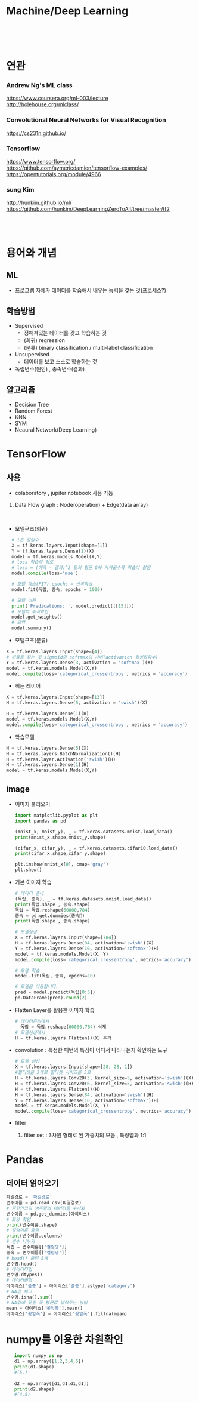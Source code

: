 # Machine/Deep Learning
<br/><br/><br/>

# 연관
### Andrew Ng's ML class
https://www.coursera.org/ml-003/lecture<br/>
http://holehouse.org/mlclass/

### Convolutional Neural Networks for Visual Recognition
https://cs231n.github.io/

### Tensorflow
https://www.tensorflow.org/<br/>
https://github.com/aymericdamien/tensorflow-examples/<br/>
https://opentutorials.org/module/4966

### sung Kim
http://hunkim.github.io/ml/<br/>
https://github.com/hunkim/DeepLearningZeroToAll/tree/master/tf2

<br/><br/>

# 용어와 개념
## ML
- 프로그램 자체가 데이터를 학습해서 배우는 능력을 갖는 것(프로세스?)

## 학습방법
  - Supervised 
    - 정해져있는 데이터를 갖고 학습하는 것
    - (회귀) regression 
    - (분류) binary classification / multi-label classification
  - Unsupervised
    - 데이터를 보고 스스로 학습하는 것
  - 독립변수(원인) , 종속변수(결과)
## 알고리즘
  - Decision Tree
  - Random Forest
  - KNN
  - SYM
  - Neaural Network(Deep Learning)

# TensorFlow

## 사용
  - colaboratory , jupiter notebook 사용 가능
  
  1. Data Flow graph : Node(operation) + Edge(data array)
<br/>

  - 모델구조(회귀)

```python
  # 1은 컬럼수
  X = tf.keras.layers.Input(shape=[1])
  Y = tf.keras.layers.Dense(1)(X)
  model = tf.keras.models.Model(X,Y)
  # loss 학습의 정도
  # loss = (예측 - 결과)^2 들의 평균 0에 가까울수록 학습이 잘됨 
  model.compile(loss='mse')

  # 모델 학습(FIT) epochs = 반복학습
  model.fit(독립, 종속, epochs = 1000)

  # 모델 이용
  print('Predications: ', model.predict([[15]]))
  # 모델의 수식확인
  model.get_weights()
  # 요약
  model.summury() 
```
  
  - 모델구조(분류)
  ```python
  X = tf.keras.layers.Input(shape=[4])
  # 비율을 찾는 것 sigmoid와 softmax의 차이(activation 활성화함수)
  Y = tf.keras.layers.Dense(3, activation = 'softmax')(X)
  model = tf.keras.models.Model(X,Y)
  model.compile(loss='categorical_crossentropy', metrics = 'accuracy')
  ```

  - 히든 레이어
  ```python
  X = tf.keras.layers.Input(shape=[13])
  H = tf.keras.layers.Dense(5, activation = 'swish')(X)
  
  H = tf.keras.layers.Dense(1)(H)
  model = tf.keras.models.Model(X,Y)
  model.compile(loss='categorical_crossentropy', metrics = 'accuracy')
  ```
  - 학습모델
  ```python
  H = tf.keras.layers.Dense(5)(X)
  H = tf.keras.layers.BatchNormalization()(H)
  H = tf.keras.layer.Activation('swish')(H)
  H = tf.keras.layers.Dense(1)(H)
  model = tf.keras.models.Model(X,Y)
  ```

## image
  - 이미지 불러오기
    ```python
    import matplotlib.pyplot as plt
    import pandas as pd

    (mnist_x, mnist_y), _ = tf.keras.datasets.mnist.load_data()
    print(mnist_x.shape,mnist_y.shape)

    (cifar_x, cifar_y), _ = tf.keras.datasets.cifar10.load_data()
    print(cifar_x.shape,cifar_y.shape)

    plt.imshow(mnist_x[0], cmap='gray')
    plt.show()
    ```
    
- 기본 이미지 학습
  ```python
  # 데이터 준비
  (독립, 종속), _ = tf.keras.datasets.mnist.load_data()
  print(독립.shape , 종속.shape)
  독립 = 독립.reshape(60000,784)
  종속 = pd.get.dummies(종속)
  print(독립.shape , 종속.shape)

  # 모델생성
  X = tf.keras.layers.Input(shape=[784])
  H = tf.keras.layers.Dense(84, activation='swish')(X)
  Y = tf.keras.layers.Dense(10, activation='softmax')(H)
  model = tf.keras.models.Model(X, Y)
  model.compile(loss='categorical_crossentropy', metrics='accuracy')

  # 모델 학습
  model.fit(독립, 종속, epochs=10)

  # 모델을 이용합니다. 
  pred = model.predict(독립[0:5])
  pd.DataFrame(pred).round(2)
  
  ```
- Flatten Layer를 활용한 이미지 학습
  ```python
  # 데이터준비에서
    독립 = 독립.reshape(60000,784) 삭제
  # 모델생성에서 
  H = tf.keras.layers.Flatten()(X) 추가
  ```

- convolution : 특정한 패턴의 특징이 어디서 나타나는지 확인하는 도구
  ```python
  # 모델 생성
  X = tf.keras.layers.Input(shape=[28, 28, 1])
  #필터셋을 3개로 필터셋 사이즈를 5로 
  H = tf.keras.layers.Conv2D(3, kernel_size=5, activation='swish')(X)
  H = tf.keras.layers.Conv2D(6, kernel_size=5, activation='swish')(H)
  H = tf.keras.layers.Flatten()(H)
  H = tf.keras.layers.Dense(84, activation='swish')(H)
  Y = tf.keras.layers.Dense(10, activation='softmax')(H)
  model = tf.keras.models.Model(X, Y)
  model.compile(loss='categorical_crossentropy', metrics='accuracy')
  ```
- filter
  1. filter set : 3차원 형태로 된 가중치의 모음 , 특징맵과 1:1

# Pandas
  ## 데이터 읽어오기
  ```python
  파일경로 = '파일경로'
  변수이름 = pd.read_csv(파일경로)
  # 원핫인코딩 범주형의 데이터를 수치화  
  변수이름 = pd.get_dummies(아이리스)
  # 모양 확인
  print(변수이름.shape)
  # 컬럼이름 출력
  print(변수이름.columns)
  # 변수 나누기
  독립 = 변수이름[['컬럼명']]
  종속 = 변수이름[['컬럼명']]
  # head() 출력 5개
  변수명.head()
  # 데이터타입
  변수명.dtypes()
  # 데이터변경
  아이리스['품종'] = 아이리스['품종'].astype('category')
  # NA값 체크
  변수명.isna().sum()
  # NA값에 꽃잎 폭 평균값 넣어주는 방법
  mean = 아이리스['꽃잎폭'].mean()
  아이리스['꽃잎폭'] = 아이리스['꽃잎폭'].fillna(mean)
  ```

# numpy를 이용한 차원확인
 ```python
    import numpy as np
    d1 = np.array([1,2,3,4,5])
    print(d1.shape)
    #(5,)
    
    d2 = np.array([d1,d1,d1,d1])
    print(d2.shape)
    #(4,5)

 ```




